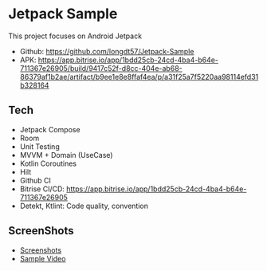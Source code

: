 # Jetpack Sample
This project focuses on Android Jetpack
- Github: https://github.com/longdt57/Jetpack-Sample
- APK: https://app.bitrise.io/app/1bdd25cb-24cd-4ba4-b64e-711367e26905/build/9417c52f-d8cc-404e-ab68-86379af1b2ae/artifact/b9ee1e8e8ffaf4ea/p/a31f25a7f5220aa98114efd31b328164

## Tech
- Jetpack Compose
- Room
- Unit Testing
- MVVM + Domain (UseCase)
- Kotlin Coroutines
- Hilt
- Github CI
- Bitrise CI/CD: https://app.bitrise.io/app/1bdd25cb-24cd-4ba4-b64e-711367e26905
- Detekt, Ktlint: Code quality, convention

## ScreenShots
- [Screenshots](https://github.com/longdt57/Jetpack-Sample/tree/main/screenshots)
- [Sample Video](https://www.youtube.com/shorts/AKgbdqzI1Tc)
